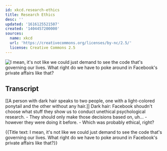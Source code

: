 ```yaml
---
id: xkcd.research-ethics
title: Research Ethics
desc: ''
updated: '1616125521507'
created: '1404457200000'
sources:
  name: xkcd
  url: 'https://creativecommons.org/licenses/by-nc/2.5/'
  license: Creative Commons 2.5
---
```

![I mean, it's not like we could just demand to see the code that's governing our lives. What right do we have to poke around in Facebook's private affairs like that?](https://imgs.xkcd.com/comics/research_ethics.png)

## Transcript
[[A person with dark hair speaks to two people, one with a light-colored ponytail and the other without any hair.]]
Dark hair: Facebook shoudn't choose what stuff they show us to conduct unethical psychological research. - They should 
only
 make those decisions based on, uh... - however they were doing it before. - Which was probably ethical, right?

{{Title text: I mean, it's not like we could just demand to see the code that's governing our lives. What right do we have to poke around in Facebook's private affairs like that?}}
